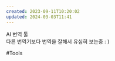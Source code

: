```yaml
---
created: 2023-09-11T10:20:02
updated: 2024-03-03T11:41
---
```

AI 번역 툴  
다른 번역기보다 번역을 잘해서 유심히 보는중 : )

#Tools